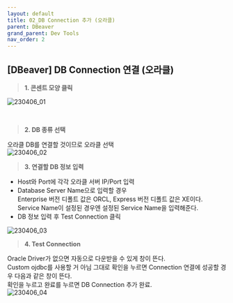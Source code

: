 ```yaml
---
layout: default
title: 02_DB Connection 추가 (오라클)
parent: DBeaver
grand_parent: Dev Tools
nav_order: 2
---
```


## [DBeaver] DB Connection 연결 (오라클)  

> **1. 콘센트 모양 클릭**  

![230406_01](https://user-images.githubusercontent.com/44853626/230562352-e07efa76-05aa-4df5-98ad-10ab9b18f520.png)

<br/>

> **2. DB 종류 선택**  

오라클 DB를 연결할 것이므로 오라클 선택  
![230406_02](https://user-images.githubusercontent.com/44853626/230266744-42ae07c6-32b1-416c-ad33-1610be840176.png)
<br/>

> **3. 연결할 DB 정보 입력**  

- Host와 Port에 각각 오라클 서버 IP/Port 입력  
- Database Server Name으로 입력할 경우  
  Enterprise 버전 디폴트 값은 ORCL, Express 버전 디폴트 값은 XE이다.  
  Service Name이 설정된 경우엔 설정된 Service Name을 입력해준다.  
- DB 정보 입력 후 Test Connection 클릭  

![230406_03](https://user-images.githubusercontent.com/44853626/230266770-81b79d93-2032-43ca-ae59-739a3184d0bc.png)
<br/>

> **4. Test Connection**  

Oracle Driver가 없으면 자동으로 다운받을 수 있게 창이 뜬다.  
Custom ojdbc를 사용할 거 아님 그대로 확인을 누르면 Connection 연결에 성공할 경우 다음과 같은 창이 뜬다.  
확인을 누르고 완료를 누르면 DB Connection 추가 완료.  
![230406_04](https://user-images.githubusercontent.com/44853626/230266785-35209505-5abd-495e-992e-e14032085514.png)  
<br/>
